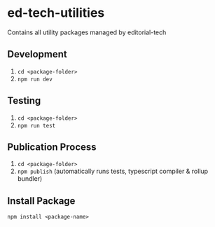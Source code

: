# ed-tech-utilities

Contains all utility packages managed by editorial-tech

## Development

1. `cd <package-folder>`
2. `npm run dev`

## Testing

1. `cd <package-folder>`
2. `npm run test`

## Publication Process

1. `cd <package-folder>`
2. `npm publish` (automatically runs tests, typescript compiler & rollup bundler)

## Install Package

`npm install <package-name>`
